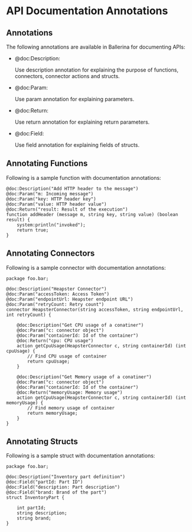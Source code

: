 # API Documentation Annotations

## Annotations

The following annotations are available in Ballerina for documenting APIs:

- @doc:Description: 

    Use description annotation for explaining the purpose of functions, connectors, connector actions and structs.
       
- @doc:Param:

    Use param annotation for explaining parameters.
    
- @doc:Return:

    Use return annotation for explaining return parameters.

- @doc:Field:

    Use field annotation for explaining fields of structs.
     
## Annotating Functions

Following is a sample function with documentation annotations:

````
@doc:Description("Add HTTP header to the message")
@doc:Param("m: Incoming message")
@doc:Param("key: HTTP header key")
@doc:Param("value: HTTP header value")
@doc:Return("result: Result of the execution")
function addHeader (message m, string key, string value) (boolean result) {
    system:println("invoked");
    return true;
}
````

## Annotating Connectors

Following is a sample connector with documentation annotations:

````
package foo.bar;

@doc:Description("Heapster Connector")
@doc:Param("accessToken: Access Token")
@doc:Param("endpointUrl: Heapster endpoint URL")
@doc:Param("retryCount: Retry count")
connector HeapsterConnector(string accessToken, string endpointUrl, int retryCount) {

    @doc:Description("Get CPU usage of a conatiner")
    @doc:Param("c: connector object")
    @doc:Param("containerId: Id of the container")
    @doc:Return("cpu: CPU usage")
    action getCpuUsage(HeapsterConnector c, string containerId) (int cpuUsage) {
        // Find CPU usage of container
        return cpuUsage;
    }

    @doc:Description("Get Memory usage of a conatiner")
    @doc:Param("c: connector object")
    @doc:Param("containerId: Id of the container")
    @doc:Return("memoryUsage: Memory usage")
    action getCpuUsage(HeapsterConnector c, string containerId) (int memoryUsage) {
        // Find memory usage of container
        return memoryUsage;
    }
}
````

## Annotating Structs

Following is a sample struct with documentation annotations:

````
package foo.bar;

@doc:Description("Inventory part definition")
@doc:Field("partId: Part ID")
@doc:Field("description: Part description")
@doc:Field("brand: Brand of the part")
struct InventoryPart {
    
    int partId;
    string description;
    string brand;
}
````